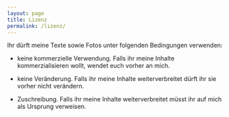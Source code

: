```yaml
---
layout: page
title: Lizenz
permalink: /lizenz/
---
```


Ihr dürft meine Texte sowie Fotos unter folgenden Bedingungen verwenden: 

* keine kommerzielle Verwendung. Falls ihr meine Inhalte kommerzialisieren wollt, wendet euch vorher an mich.

* keine Veränderung. Falls ihr meine Inhalte weiterverbreitet dürft ihr sie vorher nicht verändern.

* Zuschreibung. Falls ihr meine Inhalte weiterverbreitet müsst ihr auf mich als Ursprung verweisen.